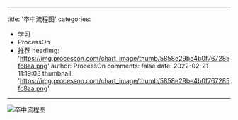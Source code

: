 
---
title: '卒中流程图'
categories: 
 - 学习
 - ProcessOn
 - 推荐
headimg: 'https://img.processon.com/chart_image/thumb/5858e29be4b0f767285fc8aa.png'
author: ProcessOn
comments: false
date: 2022-02-21 11:19:03
thumbnail: 'https://img.processon.com/chart_image/thumb/5858e29be4b0f767285fc8aa.png'
---

<div>   
<img class="thumb" alt="卒中流程图" src="https://img.processon.com/chart_image/thumb/5858e29be4b0f767285fc8aa.png" referrerpolicy="no-referrer">
<p></p>  
</div>
            